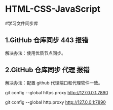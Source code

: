 # HTML-CSS-JavaScript

#学习文件同步库

## 1.GitHub 仓库同步 443 报错

解决办法：使用优质节点同步。

## 2.GitHub 仓库同步 代理 报错

解决办法：配置 github 代理端口和代理软件一致。

git config --global https.proxy http://127.0.0.1:7890

git config --global http.proxy http://127.0.0.1:7890
